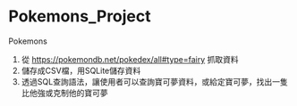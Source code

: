# Pokemons_Project
Pokemons

1. 從 https://pokemondb.net/pokedex/all#type=fairy 抓取資料
2. 儲存成CSV檔，用SQLite儲存資料
3. 透過SQL查詢語法，讓使用者可以查詢寶可夢資料，或給定寶可夢，找出一隻比他強或克制他的寶可夢
